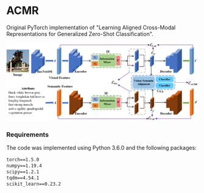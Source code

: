 # ACMR

Original PyTorch implementation of "Learning Aligned Cross-Modal Representations for Generalized Zero-Shot Classification".

<img src="https://github.com/seeyourmind/ACMR/blob/master/arch-ACMR.png" />

### Requirements

The code was implemented using Python 3.6.0 and the following packages:

```
torch==1.5.0
numpy==1.19.4
scipy==1.2.1
tqdm==4.54.1
scikit_learn==0.23.2
```

